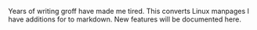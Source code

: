 Years of writing groff have made me tired.
This converts Linux manpages I have additions for to markdown.
New features will be documented here.
